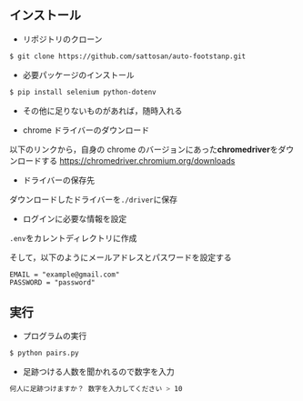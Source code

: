 ## インストール

- リポジトリのクローン

```bash
$ git clone https://github.com/sattosan/auto-footstanp.git
```

- 必要パッケージのインストール

```bash
$ pip install selenium python-dotenv
```

- その他に足りないものがあれば，随時入れる

- chrome ドライバーのダウンロード

以下のリンクから，自身の chrome のバージョンにあった**chromedriver**をダウンロードする
https://chromedriver.chromium.org/downloads

- ドライバーの保存先

ダウンロードしたドライバーを`./driver`に保存

- ログインに必要な情報を設定

`.env`をカレントディレクトリに作成

そして，以下のようにメールアドレスとパスワードを設定する

```txt:./.env
EMAIL = "example@gmail.com"
PASSWORD = "password"
```

## 実行

- プログラムの実行

```bash
$ python pairs.py
```

- 足跡つける人数を聞かれるので数字を入力

```bash
何人に足跡つけますか？ 数字を入力してください > 10
```
